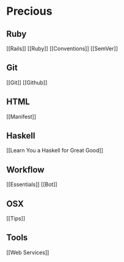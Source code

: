 # Precious

## Ruby

[[Rails]]
[[Ruby]]
[[Conventions]]
[[SemVer]]

## Git

[[Git]]
[[Github]]

## HTML

[[Manifest]]

## Haskell

[[Learn You a Haskell for Great Good]]

## Workflow

[[Essentials]] [[Bot]]

## OSX

[[Tips]]

## Tools

[[Web Services]]
